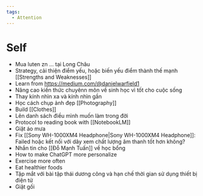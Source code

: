 ```yaml
---
tags:
  - Attention
---
```

# Self

- Mua luten zn ... tại Long Châu
- Strategy, cải thiện điểm yếu, hoặc biến yếu điểm thành thế mạnh [[Strengths and Weaknesses]]
- Learn from https://medium.com/@danielwarfield1
- Nâng cao kiến thức chuyênn môn về sinh học vì tốt cho cuộc sống
- Thay kính nhìn xa và kính nhìn gần
- Học cách chụp ảnh đẹp [[Photography]]
- Build [[Clothes]]
- Lên danh sách điều mình muốn làm trong đời
- Protocol to reading book with [[NotebookLM]]
- Giặt áo mưa
- Fix [[Sony WH-1000XM4 Headphone|Sony WH-1000XM4 Headphone]]: Failed hoặc kết nối với dây xem chất lượng âm thanh tốt hơn không?
- Nhắn tin cho [[Đỗ Mạnh Tuấn]] về học bổng
- How to make ChatGPT more personalize
- Exercise more often
- Eat healthier foods
- Tập mắt với bài tập thái dương công và hạn chế thời gian sử dụng thiết bị điện tử
- Giặt gối